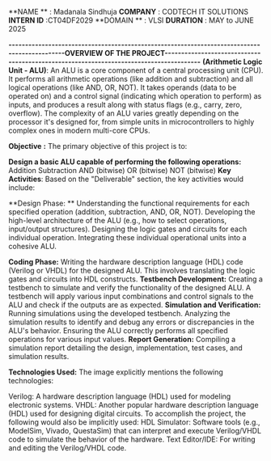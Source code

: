 **NAME ** : Madanala Sindhuja
**COMPANY** : CODTECH IT SOLUTIONS
**INTERN ID** :CT04DF2029
**DOMAIN ** : VLSI
**DURATION** : MAY to JUNE 2025


**---------------------------------------------------------------------------------------------OVERVIEW OF THE PROJECT---------------------------------------------------------------------------------------**
**(Arithmetic Logic Unit - ALU)**: An ALU is a core component of a central processing unit (CPU). It performs all arithmetic operations (like addition and subtraction) and all logical operations (like AND, OR, NOT). It takes operands (data to be operated on) and a control signal (indicating which operation to perform) as inputs, and produces a result along with status flags (e.g., carry, zero, overflow). The complexity of an ALU varies greatly depending on the processor it's designed for, from simple units in microcontrollers to highly complex ones in modern multi-core CPUs.

**Objective** **:** The primary objective of this project is to:

**Design a basic ALU capable of performing the following operations:**
Addition
Subtraction
AND (bitwise)
OR (bitwise)
NOT (bitwise)
**Key Activities**: Based on the "Deliverable" section, the key activities would include:

**Design Phase:
**
Understanding the functional requirements for each specified operation (addition, subtraction, AND, OR, NOT).
Developing the high-level architecture of the ALU (e.g., how to select operations, input/output structures).
Designing the logic gates and circuits for each individual operation.
Integrating these individual operational units into a cohesive ALU.

**Coding Phase:**
Writing the hardware description language (HDL) code (Verilog or VHDL) for the designed ALU. This involves translating the logic gates and circuits into HDL constructs.
**Testbench Development:**
Creating a testbench to simulate and verify the functionality of the designed ALU. A testbench will apply various input combinations and control signals to the ALU and check if the outputs are as expected.
**Simulation and Verification:**
Running simulations using the developed testbench.
Analyzing the simulation results to identify and debug any errors or discrepancies in the ALU's behavior.
Ensuring the ALU correctly performs all specified operations for various input values.
**Report Generation:**
Compiling a simulation report detailing the design, implementation, test cases, and simulation results.

**Technologies Used:**
The image explicitly mentions the following technologies:

Verilog: A hardware description language (HDL) used for modeling electronic systems.
VHDL: Another popular hardware description language (HDL) used for designing digital circuits. To accomplish the project, the following would also be implicitly used:
HDL Simulator: Software tools (e.g., ModelSim, Vivado, QuestaSim) that can interpret and execute Verilog/VHDL code to simulate the behavior of the hardware.
Text Editor/IDE: For writing and editing the Verilog/VHDL code.
